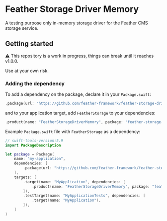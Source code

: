 # Feather Storage Driver Memory

A testing purpose only in-memory storage driver for the Feather CMS storage service.

## Getting started

⚠️ This repository is a work in progress, things can break until it reaches v1.0.0. 

Use at your own risk.

### Adding the dependency

To add a dependency on the package, declare it in your `Package.swift`:

```swift
.package(url: "https://github.com/feather-framework/feather-storage-driver-memory.git", .upToNextMinor(from: "0.1.0")),
```

and to your application target, add `FeatherStorage` to your dependencies:

```swift
.product(name: "FeatherStorageDriverMemory", package: "feather-storage-driver-memory")
```

Example `Package.swift` file with `FeatherStorage` as a dependency:

```swift
// swift-tools-version:5.9
import PackageDescription

let package = Package(
    name: "my-application",
    dependencies: [
        .package(url: "https://github.com/feather-framework/feather-storage-driver-memory.git", .upToNextMinor(from: "0.1.0")),
    ],
    targets: [
        .target(name: "MyApplication", dependencies: [
            .product(name: "FeatherStorageDriverMemory", package: "feather-storage-driver-memory")
        ]),
        .testTarget(name: "MyApplicationTests", dependencies: [
            .target(name: "MyApplication"),
        ]),
    ]
)
```

